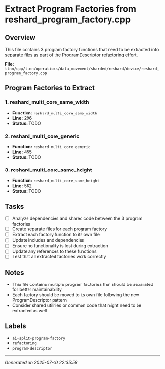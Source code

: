 # Extract Program Factories from reshard_program_factory.cpp

## Overview
This file contains 3 program factory functions that need to be extracted into separate files as part of the ProgramDescriptor refactoring effort.

**File:** `ttnn/cpp/ttnn/operations/data_movement/sharded/reshard/device/reshard_program_factory.cpp`

## Program Factories to Extract

### 1. reshard_multi_core_same_width
- **Function:** `reshard_multi_core_same_width`
- **Line:** 296
- **Status:** TODO

### 2. reshard_multi_core_generic
- **Function:** `reshard_multi_core_generic`
- **Line:** 455
- **Status:** TODO

### 3. reshard_multi_core_same_height
- **Function:** `reshard_multi_core_same_height`
- **Line:** 562
- **Status:** TODO

## Tasks

- [ ] Analyze dependencies and shared code between the 3 program factories
- [ ] Create separate files for each program factory
- [ ] Extract each factory function to its own file
- [ ] Update includes and dependencies
- [ ] Ensure no functionality is lost during extraction
- [ ] Update any references to these functions
- [ ] Test that all extracted factories work correctly

## Notes
- This file contains multiple program factories that should be separated for better maintainability
- Each factory should be moved to its own file following the new ProgramDescriptor pattern
- Consider shared utilities or common code that might need to be extracted as well

## Labels
- `ai-split-program-factory`
- `refactoring`
- `program-descriptor`

---
*Generated on 2025-07-10 22:35:58*
